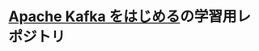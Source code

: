 # [Apache Kafka をはじめる](https://www.amazon.co.jp/Apache-Kafka%E3%82%92%E3%81%AF%E3%81%98%E3%82%81%E3%82%8B-%E6%8A%80%E8%A1%93%E3%81%AE%E6%B3%89%E3%82%B7%E3%83%AA%E3%83%BC%E3%82%BA%EF%BC%88NextPublishing%EF%BC%89-%E4%BD%90%E3%80%85%E6%9C%A8-%E5%81%A5%E5%A4%AA%E6%9C%97-ebook/dp/B0BDKQDJR7)の学習用レポジトリ


